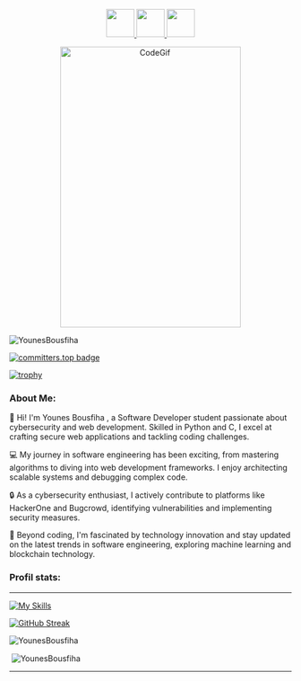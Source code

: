 <p align="center">
<a href="https://www.bousfiha.tech/">
  <img height="50" src="https://user-images.githubusercontent.com/46517096/166972883-f5f1d88c-0246-4374-88ac-ded0f2cf0699.png"/>
</a>
<a href="https://www.linkedin.com/in/younes-bousfiha-9838361a6/">
  <img height="50" src="https://user-images.githubusercontent.com/46517096/166973395-19676cd8-f8ec-4abf-83ff-da8243505b82.png"/>
</a>
<a href="https://twitter.com/bousfiha_younes">
  <img height="50" src="https://user-images.githubusercontent.com/46517096/166974271-91dfa250-d70b-4cb9-8707-f1bda1b708c3.png"/>
</a>
  </p>
  <p align="center">
    <img src="https://i.giphy.com/media/qgQUggAC3Pfv687qPC/giphy.webp"  alt="CodeGif" height="500" width="80%">
 </p>
<p align="left"> <img src="https://komarev.com/ghpvc/?username=YounesBousfiha&label=Profile%20views&color=0e75b6&style=flat" alt="YounesBousfiha" /> 
</p>

[![committers.top badge](https://user-badge.committers.top/morocco/YounesBousfiha.svg)](https://user-badge.committers.top/morocco/YounesBousfiha)

[![trophy](https://github-profile-trophy.vercel.app/?username=YounesBousfiha&theme=darkhub)](https://github.com/ryo-ma/github-profile-trophy)
<h3 align="left">About Me:</h3>
<p>
  👋 Hi! I'm Younes Bousfiha , a Software Developer student passionate about cybersecurity and web development. Skilled in Python and C, I excel at crafting secure web applications and tackling coding challenges.

💻 My journey in software engineering has been exciting, from mastering algorithms to diving into web development frameworks. I enjoy architecting scalable systems and debugging complex code.

🔒 As a cybersecurity enthusiast, I actively contribute to platforms like HackerOne and Bugcrowd, identifying vulnerabilities and implementing security measures.

🚀 Beyond coding, I'm fascinated by technology innovation and stay updated on the latest trends in software engineering, exploring machine learning and blockchain technology.
</p>

<h3 align="left">Profil stats:</h3>
<hr>

[![My Skills](https://skillicons.dev/icons?i=c,html,css,javascript,python,php,tailwind,bootstrap,laravel,react,expressjs,flask,django,mysql,postgres,docker,postman,figma,bash,linux)](https://skillicons.dev)

[![GitHub Streak](https://streak-stats.demolab.com?user=YounesBousfiha&theme=tokyonight-duo)](https://git.io/streak-stats)

<p><img align="center" src="https://github-readme-stats.vercel.app/api/top-langs?username=YounesBousfiha&theme=github_dark&show_icons=true&locale=en&layout=compact" alt="YounesBousfiha" /></p>

<p>&nbsp;<img align="center" src="https://github-readme-stats.vercel.app/api?username=YounesBousfiha&theme=github_dark&show_icons=true&locale=en" alt="YounesBousfiha" /></p>

<hr>
